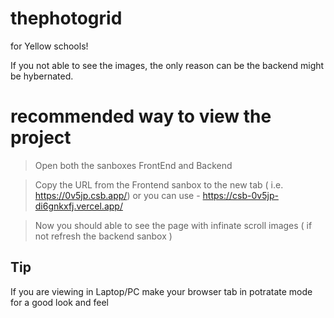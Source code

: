 # thephotogrid
for Yellow schools!


If you not able to see the images, the only reason can be the backend might be hybernated.

# recommended way to view the project
> Open both the sanboxes FrontEnd and Backend


> Copy the URL from the Frontend sanbox to the new tab ( i.e. https://0v5jp.csb.app/)
  or you can use - https://csb-0v5jp-di6gnkxfj.vercel.app/
  
> Now you should able to see the page with infinate scroll images ( if not refresh the backend sanbox )


## Tip 
If you are viewing in Laptop/PC make your browser tab in potratate mode for a good look and feel


 

